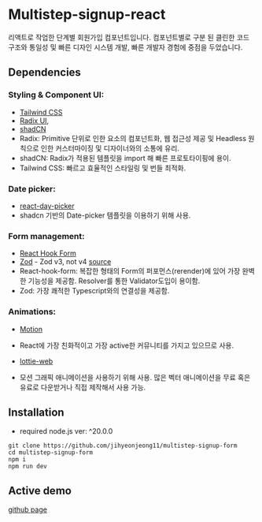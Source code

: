 # Multistep-signup-react

리액트로 작업한 단계별 회원가입 컴포넌트입니다. 컴포넌트별로 구분 된 클린한 코드 구조와 통일성 및 빠른 디자인 시스템 개발, 빠른 개발자 경험에 중점을 두었습니다.

## Dependencies

### Styling & Component UI:

- [Tailwind CSS](https://tailwindcss.com/)
- [Radix UI](https://www.radix-ui.com/),
- [shadCN](https://ui.shadcn.com/)
- Radix: Primitive 단위로 인한 요소의 컴포넌트화, 웹 접근성 제공 및 Headless 원칙으로 인한 커스터마이징 및 디자이너와의 소통에 유리.
- shadCN: Radix가 적용된 템플릿을 import 해 빠른 프로토타이핑에 용이.
- Tailwind CSS: 빠르고 효율적인 스타일링 및 번들 최적화.

### Date picker:

- [react-day-picker](https://daypicker.dev/)
- shadcn 기반의 Date-picker 템플릿을 이용하기 위해 사용.

### Form management:

- [React Hook Form](https://react-hook-form.com/)
- [Zod](https://zod.dev/) - Zod v3, not v4 [source](https://dev.to/dzakh/zod-v4-17x-slower-and-why-you-should-care-1m1)
- React-hook-form: 복잡한 형태의 Form의 퍼포먼스(rerender)에 있어 가장 완벽한 기능성을 제공함. Resolver를 통한 Validator도입이 용이함.
- Zod: 가장 쾌적한 Typescript와의 연결성을 제공함.

### Animations:

- [Motion](https://www.framer.com/motion/)
- React에 가장 친화적이고 가장 active한 커뮤니티를 가지고 있으므로 사용.

- [lottie-web](https://www.npmjs.com/package/lottie-web)
- 모션 그래픽 애니메이션을 사용하기 위해 사용. 많은 벡터 애니메이션을 무료 혹은 유료로 다운받거나 직접 제작해서 사용 가능.

## Installation

- required node.js ver: ^20.0.0

```
git clone https://github.com/jihyeonjeong11/multistep-signup-form
cd multistep-signup-form
npm i
npm run dev
```

## Active demo

[github page](https://jihyeonjeong11.github.io/multistep-signup-form/)
